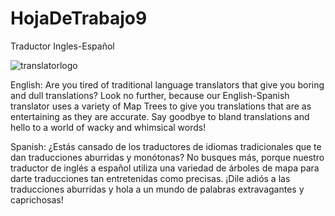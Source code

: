 # HojaDeTrabajo9
Traductor Ingles-Español

![translatorlogo](https://user-images.githubusercontent.com/67031016/233529200-faea6fc9-5d3e-4a7c-a4b9-cb249498c3b7.jpg)

English:
Are you tired of traditional language translators that give you boring and dull translations? Look no further, 
because our English-Spanish translator uses a variety of Map Trees to give you translations that are as entertaining as they are accurate. 
Say goodbye to bland translations and hello to a world of wacky and whimsical words!

Spanish:
¿Estás cansado de los traductores de idiomas tradicionales que te dan traducciones aburridas y monótonas? No busques más, 
porque nuestro traductor de inglés a español utiliza una variedad de árboles de mapa para darte traducciones tan entretenidas como precisas. 
¡Dile adiós a las traducciones aburridas y hola a un mundo de palabras extravagantes y caprichosas!

